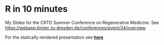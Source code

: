 # R in 10 minutes

My Slides for the CRTD Summer Conference on Regenerative Medicine. See https://webapp.biotec.tu-dresden.de/conferences/event/34/overview


For the statically rendered presentation see **[here](https://holgerbrandl.github.io/r_in_ten_minutes/r_teaser.html)**